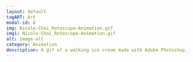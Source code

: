 ```yaml
---
layout: default
tagART: Art
modal-id: 6
img: Nicole-Choi_Rotoscope-Animation.gif
img1: Nicole-Choi_Rotoscope-Animation.gif
alt: image-alt
category: Animation
description: A gif of a walking ice cream made with Adobe Photoshop.
---
```

